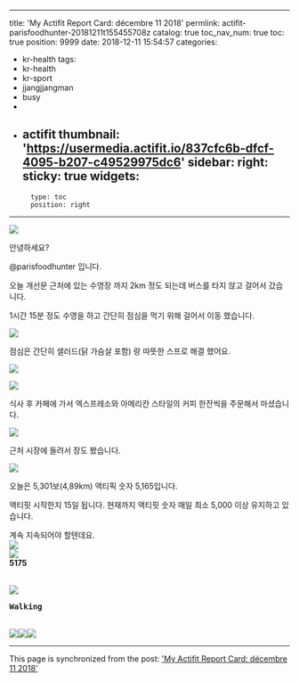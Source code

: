 
---
title: 'My Actifit Report Card: décembre 11 2018'
permlink: actifit-parisfoodhunter-20181211t155455708z
catalog: true
toc_nav_num: true
toc: true
position: 9999
date: 2018-12-11 15:54:57
categories:
- kr-health
tags:
- kr-health
- kr-sport
- jjangjjangman
- busy
- 
- actifit
thumbnail: 'https://usermedia.actifit.io/837cfc6b-dfcf-4095-b207-c49529975dc6'
sidebar:
    right:
        sticky: true
widgets:
    -
        type: toc
        position: right
---


![](https://usermedia.actifit.io/837cfc6b-dfcf-4095-b207-c49529975dc6)

안녕하세요?

@parisfoodhunter 입니다. 

오늘 개선문 근처에 있는 수영장 까지 2km 정도 되는데 버스를 타지 않고 걸어서 갔습니다.

1시간 15분 정도 수영을 하고 간단히 점심을 먹기 위해 걸어서 이동 했습니다. 

![](https://usermedia.actifit.io/846e13eb-b5f4-4db1-9686-9400d7e75ec1)

점심은 간단히 샐러드(닭 가슴살 포함) 랑 따뜻한 스프로 해결 했어요. 

![](https://usermedia.actifit.io/4bff1581-aa40-4183-9a24-015fd245882c)

![](https://usermedia.actifit.io/59cdf8af-cd85-49a5-82d6-1c3296eeff2d)

식사 후 카페에 가서 엑스프레소와 아메리칸 스타일의 커피 한잔씩을 주문해서 마셨습니다. 

![](https://usermedia.actifit.io/d9d9b841-5c5a-4f4c-82c1-eb3e4833e473)

근처 시장에 들려서 장도 봤습니다. 

![](https://usermedia.actifit.io/5d3069a3-3466-4360-8ef5-8edb2bb51910)

오늘은 5,301보(4,89km) 액티픽 숫자 5,165입니다.

액티핏 시작한지 15일 됩니다. 현재까지 액티핏 숫자 매일 최소 5,000 이상 유지하고 있습니다.

계속 지속되어야 할텐데요.<br><img src="https://cdn.steemitimages.com/DQmXv9QWiAYiLCSr3sKxVzUJVrgin3ZZWM2CExEo3fd5GUS/sep3.png"><br><table>	<tr>		<img src="https://cdn.steemitimages.com/DQmRgAoqi4vUVymaro8hXdRraNX6LHkXhMRBZxEo5vVWXDN/ACTIVITYCOUNT.png">	</tr>	<tr>		<div class="text-center"><b>5175</b></div>	</tr></table><table>	<tr>		<img src="https://cdn.steemitimages.com/DQmZ6ZT8VaEpaDzB16qZzK8omffbWUpEpe4BkJkMXmN3xrF/ACTIVITYTYPE.png">	</tr>	<tr>		<div class="text-center"><pre><b>Walking</b></div></pre></div>	</tr></table><div class="text-center"><img src="https://cdn.steemitimages.com/DQmNp6YwAm2qwquALZw8PdcovDorwaBSFuxQ38TrYziGT6b/A-20.png"><a href="https://bit.ly/actifit-app"><img src="https://cdn.steemitimages.com/DQmQqfpSmcQtfrHAtzfBtVccXwUL9vKNgZJ2j93m8WNjizw/l5.png"></a><a href="https://bit.ly/actifit-ios"><img src="https://cdn.steemitimages.com/DQmbWy8KzKT1UvCvznUTaFPw6wBUcyLtBT5XL9wdbB7Hfmn/l6.png"></a></div>

- - -

This page is synchronized from the post: ['My Actifit Report Card: décembre 11 2018'](https://steemit.com/@parisfoodhunter/actifit-parisfoodhunter-20181211t155455708z)
